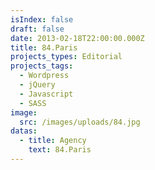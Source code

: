 ```yaml
---
isIndex: false
draft: false
date: 2013-02-18T22:00:00.000Z
title: 84.Paris
projects_types: Editorial
projects_tags:
  - Wordpress
  - jQuery
  - Javascript
  - SASS
image:
  src: /images/uploads/84.jpg
datas:
  - title: Agency
    text: 84.Paris
---
```

